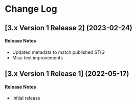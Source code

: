# Change Log

## [3.x Version 1 Release 2] (2023-02-24)

#### Release Notes
- Updated metadata to match published STIG
- Misc test improvements

## [3.x Version 1 Release 1] (2022-05-17)

#### Release Notes
- Initial release